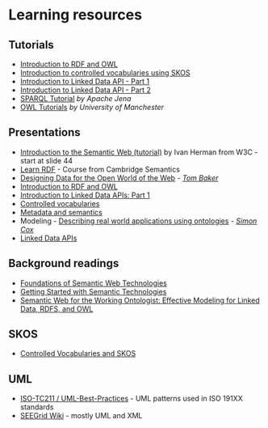 # Learning resources
## Tutorials
- [Introduction to RDF and OWL](tutorials/tutorial-intro-to-rdf-and-owl.md)
- [Introduction to controlled vocabularies using SKOS](tutorials/tutorial-intro-to-controlled-vocabularies.md)
- [Introduction to Linked Data API - Part 1](tutorials/tutorial-intro-to-ld-api-part1.md)
- [Introduction to Linked Data API - Part 2](tutorials/tutorial-intro-to-ld-api-part2.md)
- [SPARQL Tutorial](https://jena.apache.org/tutorials/sparql.html) _by Apache Jena_
- [OWL Tutorials](http://owl.cs.manchester.ac.uk/publications/talks-and-tutorials/) _by University of Manchester_

## Presentations
- [Introduction to the Semantic Web (tutorial)](https://www.w3.org/2009/Talks/0615-SanJose-tutorial-IH/Slides.pdf) by Ivan Herman from W3C - start at slide 44
- [Learn RDF](https://www.cambridgesemantics.com/blog/semantic-university/learn-rdf/) - Course from Cambridge Semantics
- [Designing Data for the Open World of the Web](./docs/Baker_20120606_2100-linked-data.pptx) - [_Tom Baker_](https://github.com/tombaker)
- [Introduction to RDF and OWL](https://docs.google.com/presentation/d/1r-B2gzv0Dnz-8y71YSFQQfeipI9LISYYdHtetWmwSok)
- [Introduction to Linked Data APIs: Part 1](https://docs.google.com/presentation/d/10MRrFRG7bgbATrl8o_AU-5X8Ulg1zQT_rjqYPYKdHVQ)
- [Controlled vocabularies](https://docs.google.com/presentation/d/1WW_dQCtXDYhubD30JnHTAqrrGFNFu7EJKgNipamybC0)
- [Metadata and semantics](https://docs.google.com/presentation/d/1hqP3FajVUAwdsb4o2OMkaBf5_K4JwzEE9tt_MFFEFok)
- Modeling - [Describing real world applications using ontologies](https://docs.google.com/presentation/d/19N2moAypUyuqYPIWSOE4mb0wIBVhFPenbpOkq3u4sYo) - [_Simon Cox_](https://orcid.org/0000-0002-3884-3420)
- [Linked Data APIs]()

## Background readings
- [Foundations of Semantic Web Technologies](https://www.semantic-web-book.org/index.html)
- [Getting Started with Semantic Technologies](https://www.cambridgesemantics.com/blog/semantic-university/intro-semantic-web/)
- [Semantic Web for the Working Ontologist: Effective Modeling for Linked Data, RDFS, and OWL](https://dl.acm.org/doi/book/10.1145/3382097)

## SKOS
- [Controlled Vocabularies and SKOS](https://campus.dariah.eu/resource/controlled-vocabularies-and-skos)

## UML
- [ISO-TC211 / UML-Best-Practices](https://github.com/ISO-TC211/UML-Best-Practices/wiki) - UML patterns used in ISO 191XX standards
- [SEEGrid Wiki](https://confluence.csiro.au/display/seegrid/Solid+Earth+and+Environment+GRID) - mostly UML and XML


